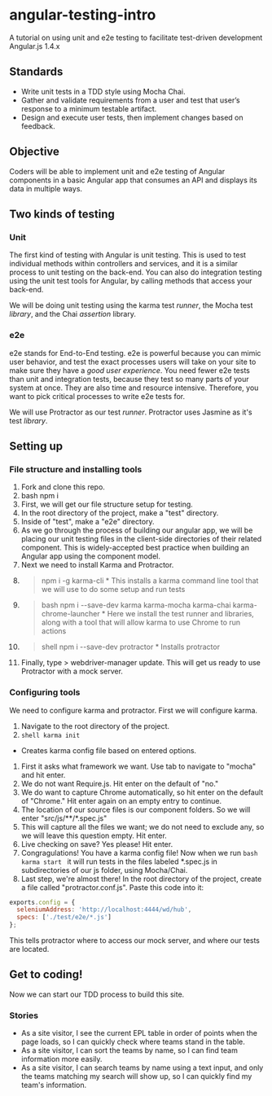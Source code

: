 # angular-testing-intro
A tutorial on using unit and e2e testing to facilitate test-driven development Angular.js 1.4.x

## Standards
* Write unit tests in a TDD style using Mocha Chai.
* Gather and validate requirements from a user and test that user’s response to a minimum testable artifact.
* Design and execute user tests, then implement changes based on feedback.


## Objective
Coders will be able to implement unit and e2e testing of Angular components in a basic Angular app that consumes an API and displays its data in multiple ways.

## Two kinds of testing

### Unit
The first kind of testing with Angular is unit testing. This is used to test individual methods within controllers and services, and it is a similar process to unit testing on the back-end. You can also do integration testing using the unit test tools for Angular, by calling methods that access your back-end.

We will be doing unit testing using the karma test *runner*, the Mocha test *library*, and the Chai *assertion* library.

### e2e
e2e stands for End-to-End testing. e2e is powerful because you can mimic user behavior, and test the exact processes users will take on your site to make sure they have a *good user experience*. You need fewer e2e tests than unit and integration tests, because they test so many parts of your system at once. They are also time and resource intensive. Therefore, you want to pick critical processes to write e2e tests for.

We will use Protractor as our test *runner*. Protractor uses Jasmine as it's test *library*.

## Setting up
### File structure and installing tools
1. Fork and clone this repo.
1. bash npm i
1. First, we will get our file structure setup for testing.
  1. In the root directory of the project, make a "test" directory.
  1. Inside of "test", make a "e2e" directory.
  1. As we go through the process of building our angular app, we will be placing our unit testing files in the client-side directories of their related component. This is widely-accepted best practice when building an Angular app using the component model.
1. Next we need to install Karma and Protractor.
  1. > npm i -g karma-cli
    * This installs a karma command line tool that we will use to do some setup and run tests
  1. > bash npm i --save-dev karma karma-mocha karma-chai karma-chrome-launcher
    * Here we install the test runner and libraries, along with a tool that will allow karma to use Chrome to run actions
  1. > shell npm i --save-dev protractor
    * Installs protractor
  1. Finally, type > webdriver-manager update. This will get us ready to use Protractor with a mock server.

### Configuring tools
We need to configure karma and protractor. First we will configure karma.
1. Navigate to the root directory of the project.
1. ```shell karma init ```
  * Creates karma config file based on entered options.
1. First it asks what framework we want. Use tab to navigate to "mocha" and hit enter.
1. We do not want Require.js. Hit enter on the default of "no."
1. We do want to capture Chrome automatically, so hit enter on the default of "Chrome." Hit enter again on an empty entry to continue.
1. The location of our source files is our component folders. So we will enter "src/js/\*\*/\*.spec.js"
1. This will capture all the files we want; we do not need to exclude any, so we will leave this question empty. Hit enter.
1. Live checking on save? Yes please! Hit enter.
1. Congragulations! You have a karma config file! Now when we run ```bash karma start ``` it will run tests in the files labeled \*.spec.js in subdirectories of our js folder, using Mocha/Chai.
1. Last step, we're almost there! In the root directory of the project, create a file called "protractor.conf.js". Paste this code into it:
```javascript
exports.config = {
  seleniumAddress: 'http://localhost:4444/wd/hub',
  specs: ['./test/e2e/*.js']
};
```
This tells protractor where to access our mock server, and where our tests are located.

## Get to coding!
Now we can start our TDD process to build this site.

### Stories
* As a site visitor, I see the current EPL table in order of points when the page loads, so I can quickly check where teams stand in the table.
* As a site visitor, I can sort the teams by name, so I can find team information more easily.
* As a site visitor, I can search teams by name using a text input, and only the teams matching my search will show up, so I can quickly find my team's information.
